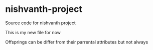 # nishvanth-project
Source code for nishvanth project

This is my new file for now 

Offsprings can be differ from their parrental attributes but not always
